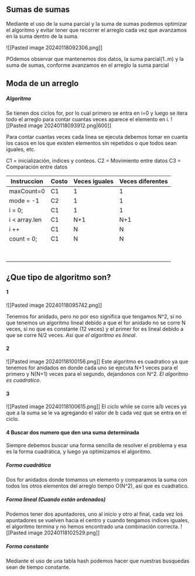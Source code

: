 ## Sumas de sumas
Mediante el uso de la suma parcial y la suma de sumas podemos optimizar el algoritmo y evitar tener que recorrer el arreglo cada vez que avanzamos en la suma dentro de la suma.

![[Pasted image 20240118092306.png]]

POdemos observar que mantenemos dos datos, la suma parcial(1..m) y la suma de sumas, conforme avanzamos en el arreglo la suma parcial 

## Moda de un arreglo
##### Algoritmo
Se tienen dos ciclos for, por lo cual primero se entra en i=0 y luego se itera todo el arreglo para contar cuantas veces aparece el elemento en i.
![[Pasted image 20240118093912.png|600]]

Para contar cuantas veces cada linea se ejecuta debemos tomar en cuanta los casos en los que existen elementos sin repetidos o que todos sean iguales, etc.

C1 = inicialización, indices y conteos.
C2 = Movimiento entre datos
C3 = Comparación entre datos

| Instruccion | Costo | Veces iguales | Veces diferentes |
| ---- | ---- | ---- | ---- |
| maxCount=0 | C1 | 1 | 1 |
| mode = -1 | C2 | 1 | 1 |
| i = 0; | C1 | 1 | 1 |
| i < array.len | C1 | N+1 | N+1 |
| i ++ | C1 | N | N |
| count = 0; | C1 | N | N |
|  |  |  |  |
|  |  |  |  |
|  |  |  |  |
|  |  |  |  |
|  |  |  |  |
|  |  |  |  |
|  |  |  |  |
|  |  |  |  |
## ¿Que tipo de algoritmo son?
#### 1
![[Pasted image 20240118095742.png]]

Tenemos for anidado, pero no por eso significa que tengamos N^2, si no que tenemos un algoritmo lineal debido a que el for anidado no se corre N veces, si no que es constante (12 veces) y el primer for es lineal debido a que se corre N/2 veces. *Asi que el algoritmo es lineal*.

#### 2
![[Pasted image 20240118100156.png]]
Este algoritmo es cuadratico ya que tenemos for anidados en donde cada uno se ejecuta N+1 veces para el primero y N(N+1) veces para el segundo, dejandonos con N^2. *El algoritmo es cuadratico*.
#### 3
![[Pasted image 20240118100615.png]]
El ciclo while se corre a/b veces ya que a la suma se le va agregando el valor de b cada vez que se entra en el ciclo.

#### 4 Buscar dos numero que den una suma determinada
Siempre debemos buscar una forma sencilla de resolver el problema y esa es la forma cuadrática, y luego ya optimizamos el algoritmo.
##### Forma cuadrática
Dos for anidados donde tomamos un elemento y comparamos la suma con todos los otros elementos del arreglo tiempo O(N^2), así que es cuadratico.

##### Forma lineal (Cuando están ordenados)
Podemos tener dos apuntadores, uno al inicio y otro al final, cada vez los apuntadores se vuelven hacia el centro y cuando tengamos indices iguales, el algoritmo termina y no hemos encontrado una combinación correcta.
![[Pasted image 20240118102529.png]]
##### Forma constante
Mediante el uso de una tabla hash podemos hacer que nuestras busquedas sean de tiempo constante.